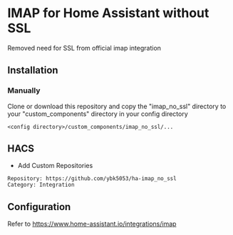 # IMAP for Home Assistant without SSL

Removed need for SSL from official imap integration

## Installation

### Manually

Clone or download this repository and copy the "imap_no_ssl" directory to your "custom_components" directory in your config directory

```<config directory>/custom_components/imap_no_ssl/...```

## HACS

- Add Custom Repositories

```text
Repository: https://github.com/ybk5053/ha-imap_no_ssl
Category: Integration
```

## Configuration

Refer to <https://www.home-assistant.io/integrations/imap>
